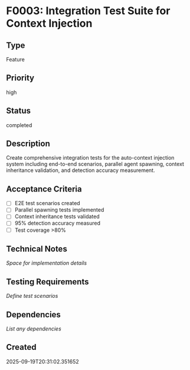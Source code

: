 # F0003: Integration Test Suite for Context Injection

## Type
Feature

## Priority
high

## Status
completed

## Description
Create comprehensive integration tests for the auto-context injection system including end-to-end scenarios, parallel agent spawning, context inheritance validation, and detection accuracy measurement.

## Acceptance Criteria
- [ ] E2E test scenarios created
- [ ] Parallel spawning tests implemented
- [ ] Context inheritance tests validated
- [ ] 95% detection accuracy measured
- [ ] Test coverage >80%

## Technical Notes
_Space for implementation details_

## Testing Requirements
_Define test scenarios_

## Dependencies
_List any dependencies_

## Created
2025-09-19T20:31:02.351652
